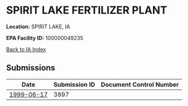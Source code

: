 # SPIRIT LAKE FERTILIZER PLANT

**Location:** SPIRIT LAKE, IA

**EPA Facility ID:** 100000049235

[Back to IA Index](../../index.md)

## Submissions

| Date | Submission ID | Document Control Number |
|------|--------------|-------------------------|
| [1999-06-17](submissions/3897.md) | 3897 |  |
